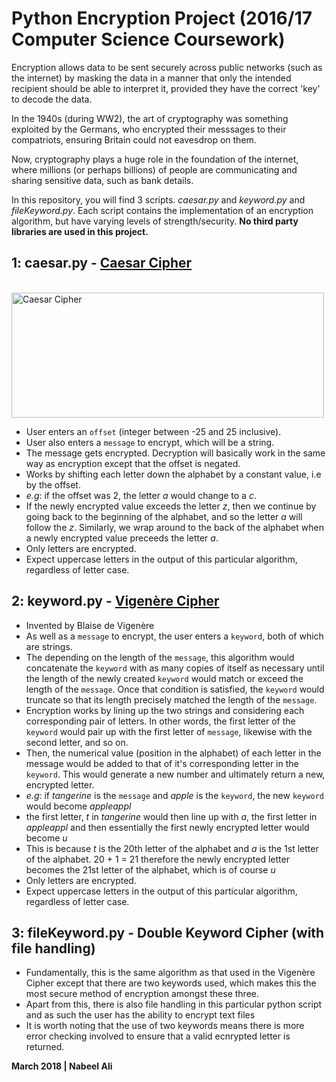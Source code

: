 # Python Encryption Project (2016/17 Computer Science Coursework)
Encryption allows data to be sent securely across public networks (such as the internet) by masking the data in a manner that only the intended recipient should be able to interpret it, provided they have the correct 'key' to decode the data.

In the 1940s (during WW2), the art of cryptography was something exploited by the Germans, who encrypted their messsages to their compatriots, ensuring Britain could not eavesdrop on them.

Now, cryptography plays a huge role in the foundation of the internet, where millions (or perhaps billions) of people are communicating and sharing sensitive data, such as bank details.

In this repository, you will find 3 scripts. *caesar.py* and *keyword.py* and *fileKeyword.py*.
Each script contains the implementation of an encryption algorithm, but have varying levels of strength/security.
**No third party libraries are used in this project.**

1: caesar.py - [Caesar Cipher](https://en.wikipedia.org/wiki/Caesar_cipher)
-
<br><img src = "https://upload.wikimedia.org/wikipedia/commons/thumb/4/4a/Caesar_cipher_left_shift_of_3.svg/1200px-Caesar_cipher_left_shift_of_3.svg.png" alt = "Caesar Cipher" style="margin:auto" width = "500px" height = "200px"><br>

- User enters an `offset` (integer between -25 and 25 inclusive).
- User also enters a `message` to encrypt, which will be a string.
- The message gets encrypted. Decryption will basically work in the same way as encryption except that the offset is negated.
- Works by shifting each letter down the alphabet by a constant value, i.e by the offset.
- *e.g*: if the offset was 2, the letter *a* would change to a *c*.
- If the newly encrypted value exceeds the letter *z*, then we continue by going back to the beginning of the alphabet, and so the letter *a* will follow the *z*. Similarly, we wrap around to the back of the alphabet when a newly encrypted value preceeds the letter *a*.
- Only letters are encrypted.
- Expect uppercase letters in the output of this particular algorithm, regardless of letter case.

2: keyword.py - [Vigenère Cipher](https://en.wikipedia.org/wiki/Vigen%C3%A8re_cipher)
-

- Invented by Blaise de Vigenère
- As well as a `message` to encrypt, the user enters a `keyword`, both of which are strings.
- The depending on the length of the `message`, this algorithm would concatenate the `keyword` with as many copies of itself as necessary until the length of the newly created `keyword` would match or exceed the length of the `message`. Once that condition is satisfied, the `keyword` would truncate so that its length precisely matched the length of the `message`.
- Encryption works by lining up the two strings and considering each corresponding pair of letters. In other words, the first letter of the `keyword` would pair up with the first letter of `message`, likewise with the second letter, and so on.
- Then, the numerical value (position in the alphabet) of each letter in the message would be added to that of it's corresponding letter in the `keyword`. This would generate a new number and ultimately return a new, encrypted letter.
- *e.g*: if *tangerine* is the `message` and *apple* is the `keyword`, the new `keyword` would become *appleappl*
- the first letter, *t* in *tangerine* would then line up with *a*, the first letter in *appleappl* and then essentially the first newly encrypted letter would become *u*
- This is because *t* is the 20th letter of the alphabet and *a* is the 1st letter of the alphabet. 20 + 1 = 21 therefore the newly encrypted letter becomes the 21st letter of the alphabet, which is of course *u* 
- Only letters are encrypted.
- Expect uppercase letters in the output of this particular algorithm, regardless of letter case.

3: fileKeyword.py - Double Keyword Cipher (with file handling)
-
- Fundamentally, this is the same algorithm as that used in the Vigenère Cipher except that there are two keywords used, which makes this the most secure method of encryption amongst these three.
- Apart from this, there is also file handling in this particular python script and as such the user has the ability to encrypt text files
- It is worth noting that the use of two keywords means there is more error checking involved to ensure that a valid ecnrypted letter is returned.


**March 2018 | Nabeel Ali**


